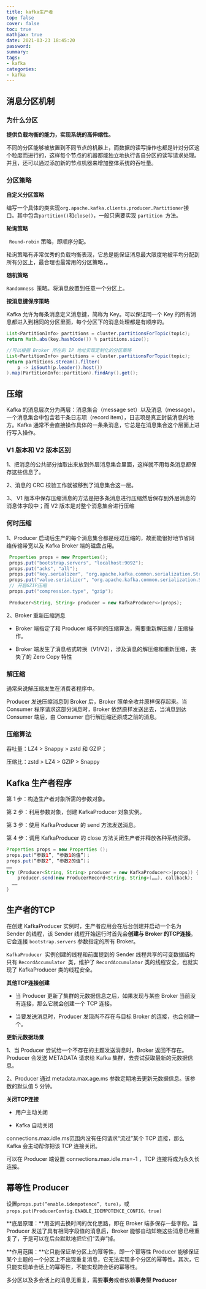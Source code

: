 ```yaml
---
title: kafka生产者
top: false
cover: false
toc: true
mathjax: true
date: 2021-03-23 18:45:20
password:
summary:
tags:
- kafka
categories:
- kafka
---
```


## 消息分区机制

### 为什么分区

**提供负载均衡的能力，实现系统的高伸缩性。**

不同的分区能够被放置到不同节点的机器上，而数据的读写操作也都是针对分区这个粒度而进行的，这样每个节点的机器都能独立地执行各自分区的读写请求处理。并且，还可以通过添加新的节点机器来增加整体系统的吞吐量。

### 分区策略

**自定义分区策略**

编写一个具体的类实现`org.apache.kafka.clients.producer.Partitioner`接口。其中包含`partition()`和`close()`，一般只需要实现 `partition `方法。

**轮询策略**

` Round-robin` 策略，即顺序分配。

轮询策略有非常优秀的负载均衡表现，它总是能保证消息最大限度地被平均分配到所有分区上，最合理也最常用的分区策略，。

**随机策略**

`Randomness `策略。将消息放置到任意一个分区上。

**按消息键保序策略**

Kafka 允许为每条消息定义消息键，简称为 Key。可以保证同一个 Key 的所有消息都进入到相同的分区里面，每个分区下的消息处理都是有顺序的。

```java
List<PartitionInfo> partitions = cluster.partitionsForTopic(topic);
return Math.abs(key.hashCode()) % partitions.size();

//可以根据 Broker 所在的 IP 地址实现定制化的分区策略
List<PartitionInfo> partitions = cluster.partitionsForTopic(topic);
return partitions.stream().filter(
    p -> isSouth(p.leader().host())
).map(PartitionInfo::partition).findAny().get();
```

## 压缩

Kafka 的消息层次分为两层：消息集合（message set）以及消息（message）。一个消息集合中包含若干条日志项（record item），日志项是真正封装消息的地方。Kafka 通常不会直接操作具体的一条条消息，它总是在消息集合这个层面上进行写入操作。

### V1 版本和 V2 版本区别

1、把消息的公共部分抽取出来放到外层消息集合里面，这样就不用每条消息都保存这些信息了。

2、消息的 CRC 校验工作就被移到了消息集合这一层。

3、 V1 版本中保存压缩消息的方法是把多条消息进行压缩然后保存到外层消息的消息体字段中；而 V2 版本是对整个消息集合进行压缩

### 何时压缩

1、Producer 启动后生产的每个消息集合都是经过压缩的，故而能很好地节省网络传输带宽以及 Kafka Broker 端的磁盘占用。

```java
 Properties props = new Properties();
 props.put("bootstrap.servers", "localhost:9092");
 props.put("acks", "all");
 props.put("key.serializer", "org.apache.kafka.common.serialization.StringSerializer");
 props.put("value.serializer", "org.apache.kafka.common.serialization.StringSerializer");
 // 开启GZIP压缩
 props.put("compression.type", "gzip");
 
 Producer<String, String> producer = new KafkaProducer<>(props);
```

2、Broker 重新压缩消息

- Broker 端指定了和 Producer 端不同的压缩算法，需要重新解压缩 / 压缩操作。

- Broker 端发生了消息格式转换（V1/V2），涉及消息的解压缩和重新压缩，丧失了的 Zero Copy 特性

### 解压缩

通常来说解压缩发生在消费者程序中。

 Producer 发送压缩消息到 Broker 后，Broker 照单全收并原样保存起来。当 Consumer 程序请求这部分消息时，Broker 依然原样发送出去，当消息到达 Consumer 端后，由 Consumer 自行解压缩还原成之前的消息。

### 压缩算法

吞吐量：LZ4 > Snappy > zstd 和 GZIP；

压缩比：zstd > LZ4 > GZIP > Snappy

## Kafka 生产者程序

第 1 步：构造生产者对象所需的参数对象。

第 2 步：利用参数对象，创建 KafkaProducer 对象实例。

第 3 步：使用 KafkaProducer 的 send 方法发送消息。

第 4 步：调用 KafkaProducer 的 close 方法关闭生产者并释放各种系统资源。

```java
Properties props = new Properties ();
props.put(“参数1”, “参数1的值”)；
props.put(“参数2”, “参数2的值”)；
……
try (Producer<String, String> producer = new KafkaProducer<>(props)) {
    producer.send(new ProducerRecord<String, String>(……), callback);
  ……
}
```

## 生产者的TCP

在创建 KafkaProducer 实例时，生产者应用会在后台创建并启动一个名为 Sender 的线程，该 Sender 线程开始运行时首先会**创建与 Broker 的TCP连接**。它会连接 `bootstrap.servers` 参数指定的所有 Broker。

`KafkaProducer `实例创建的线程和前面提到的 Sender 线程共享的可变数据结构只有 `RecordAccumulator `类，维护了 `RecordAccumulator` 类的线程安全，也就实现了 KafkaProducer 类的线程安全。

**其他TCP连接创建**

- 当 Producer 更新了集群的元数据信息之后，如果发现与某些 Broker 当前没有连接，那么它就会创建一个 TCP 连接。

- 当要发送消息时，Producer 发现尚不存在与目标 Broker 的连接，也会创建一个。

**更新元数据场景**

1、当 Producer 尝试给一个不存在的主题发送消息时，Broker 返回不存在。 Producer 会发送 METADATA 请求给 Kafka 集群，去尝试获取最新的元数据信息。

2、Producer 通过 metadata.max.age.ms 参数定期地去更新元数据信息。该参数的默认值 5 分钟。

**关闭TCP连接**

- 用户主动关闭

- Kafka 自动关闭

connections.max.idle.ms范围内没有任何请求“流过”某个 TCP 连接，那么 Kafka 会主动帮你把该 TCP 连接关闭。

可以在 Producer 端设置 connections.max.idle.ms=-1 ，TCP 连接将成为永久长连接。

## 幂等性 Producer

设置`props.put(“enable.idempotence”, ture)`，或 `props.put(ProducerConfig.ENABLE_IDEMPOTENCE_CONFIG，true)`

**底层原理：**用空间去换时间的优化思路，即在 Broker 端多保存一些字段。当 Producer 发送了具有相同字段值的消息后，Broker 能够自动知晓这些消息已经重复了，于是可以在后台默默地把它们“丢弃”掉。

**作用范围：**它只能保证单分区上的幂等性，即一个幂等性 Producer 能够保证某个主题的一个分区上不出现重复消息，它无法实现多个分区的幂等性。其次，它只能实现单会话上的幂等性，不能实现跨会话的幂等性。

多分区以及多会话上的消息无重复，需要**事务**或者依赖**事务型 Producer**

